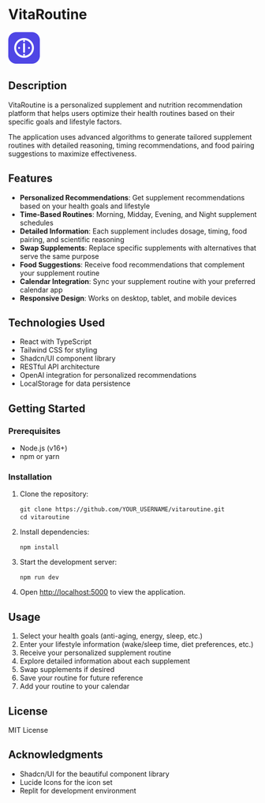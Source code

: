 # VitaRoutine

![VitaRoutine Logo](client/public/favicon.svg)

## Description

VitaRoutine is a personalized supplement and nutrition recommendation platform that helps users optimize their health routines based on their specific goals and lifestyle factors.

The application uses advanced algorithms to generate tailored supplement routines with detailed reasoning, timing recommendations, and food pairing suggestions to maximize effectiveness.

## Features

- **Personalized Recommendations**: Get supplement recommendations based on your health goals and lifestyle
- **Time-Based Routines**: Morning, Midday, Evening, and Night supplement schedules
- **Detailed Information**: Each supplement includes dosage, timing, food pairing, and scientific reasoning
- **Swap Supplements**: Replace specific supplements with alternatives that serve the same purpose
- **Food Suggestions**: Receive food recommendations that complement your supplement routine
- **Calendar Integration**: Sync your supplement routine with your preferred calendar app
- **Responsive Design**: Works on desktop, tablet, and mobile devices

## Technologies Used

- React with TypeScript
- Tailwind CSS for styling
- Shadcn/UI component library
- RESTful API architecture
- OpenAI integration for personalized recommendations
- LocalStorage for data persistence

## Getting Started

### Prerequisites

- Node.js (v16+)
- npm or yarn

### Installation

1. Clone the repository:
   ```
   git clone https://github.com/YOUR_USERNAME/vitaroutine.git
   cd vitaroutine
   ```

2. Install dependencies:
   ```
   npm install
   ```

3. Start the development server:
   ```
   npm run dev
   ```

4. Open [http://localhost:5000](http://localhost:5000) to view the application.

## Usage

1. Select your health goals (anti-aging, energy, sleep, etc.)
2. Enter your lifestyle information (wake/sleep time, diet preferences, etc.)
3. Receive your personalized supplement routine
4. Explore detailed information about each supplement
5. Swap supplements if desired
6. Save your routine for future reference
7. Add your routine to your calendar

## License

MIT License

## Acknowledgments

- Shadcn/UI for the beautiful component library
- Lucide Icons for the icon set
- Replit for development environment